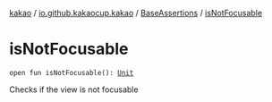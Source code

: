 [kakao](../../index.md) / [io.github.kakaocup.kakao](../index.md) / [BaseAssertions](index.md) / [isNotFocusable](./is-not-focusable.md)

# isNotFocusable

`open fun isNotFocusable(): `[`Unit`](https://kotlinlang.org/api/latest/jvm/stdlib/kotlin/-unit/index.html)

Checks if the view is not focusable

